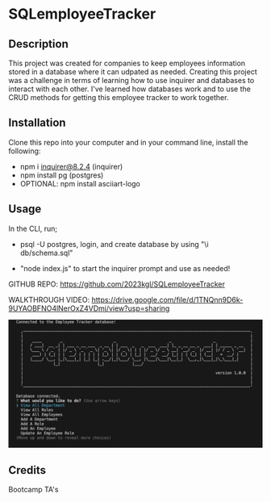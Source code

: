 # SQLemployeeTracker

## Description

This project was created for companies to keep employees information stored in a database where it can udpated as needed.
Creating this project was a challenge in terms of learning how to use inquirer and databases to interact with each other.
I've learned how databases work and to use the CRUD methods for getting this employee tracker to work together.

## Installation

Clone this repo into your computer and in your command line, install the following:
- npm i inquirer@8.2.4 (inquirer)
- npm install pg (postgres)
- OPTIONAL: npm install asciiart-logo

## Usage

In the CLI, run;

- psql -U postgres, login, and create database by using "\i db/schema.sql"

- "node index.js" to start the inquirer prompt and use as needed!

GITHUB REPO: https://github.com/2023kgl/SQLemployeeTracker

WALKTHROUGH VIDEO: https://drive.google.com/file/d/1TNQnn9D6k-9UYAOBFNO4lNerOxZ4VDmj/view?usp=sharing


 ![CLI](assets/images/sqlemployeetracker.png)


## Credits

Bootcamp TA's


